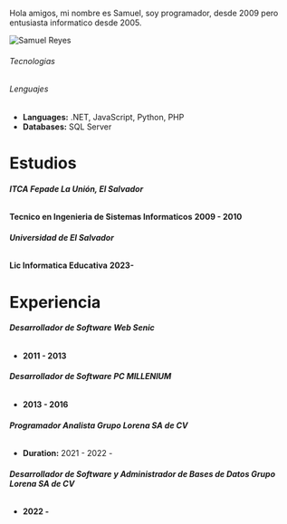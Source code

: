 Hola amigos, mi nombre es Samuel, soy programador, desde 2009 pero entusiasta informatico desde 2005.

![Samuel Reyes]([URL-de-la-imagen](https://github.com/samuelreyesiglesias/dev.gifs/blob/main/tech.api.gif.gif?raw=true))


###### Tecnologias

###### Lenguajes
- **Languages:** .NET, JavaScript, Python, PHP
- **Databases:** SQL Server

# Estudios
###### **ITCA Fepade La Unión, El Salvador** 
  **Tecnico en Ingenieria de Sistemas Informaticos**
  **2009 - 2010**

###### **Universidad de El Salvador** 
  **Lic Informatica Educativa**
  **2023-**

# Experiencia
###### **Desarrollador de Software Web Senic**
-  **2011 - 2013**

###### **Desarrollador de Software PC MILLENIUM** 
- **2013 - 2016**

###### **Programador Analista Grupo Lorena SA de CV**
-  **Duration:** 2021 - 2022 -

###### **Desarrollador de Software y Administrador de Bases de Datos Grupo Lorena SA de CV**
-  **2022 -**
